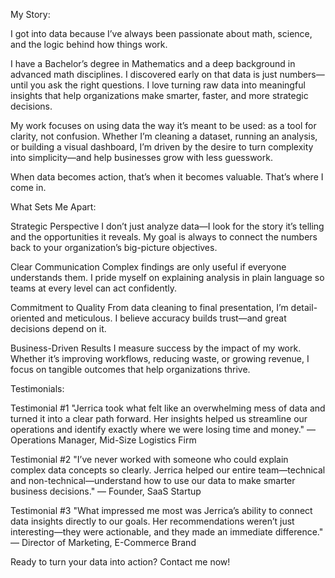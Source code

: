 My Story:

I got into data because I’ve always been passionate about math, science, and the logic behind how things work.

I have a Bachelor’s degree in Mathematics and a deep background in advanced math disciplines. I discovered early on that data is just numbers—until you ask the right questions. I love turning raw data into meaningful insights that help organizations make smarter, faster, and more strategic decisions.

My work focuses on using data the way it’s meant to be used: as a tool for clarity, not confusion. Whether I’m cleaning a dataset, running an analysis, or building a visual dashboard, I’m driven by the desire to turn complexity into simplicity—and help businesses grow with less guesswork.

When data becomes action, that’s when it becomes valuable. That’s where I come in.


What Sets Me Apart:

Strategic Perspective
I don’t just analyze data—I look for the story it’s telling and the opportunities it reveals. My goal is always to connect the numbers back to your organization’s big-picture objectives.

Clear Communication
Complex findings are only useful if everyone understands them. I pride myself on explaining analysis in plain language so teams at every level can act confidently.

Commitment to Quality
From data cleaning to final presentation, I’m detail-oriented and meticulous. I believe accuracy builds trust—and great decisions depend on it.

Business-Driven Results
I measure success by the impact of my work. Whether it’s improving workflows, reducing waste, or growing revenue, I focus on tangible outcomes that help organizations thrive.


Testimonials:

Testimonial #1
"Jerrica took what felt like an overwhelming mess of data and turned it into a clear path forward. Her insights helped us streamline our operations and identify exactly where we were losing time and money."
— Operations Manager, Mid-Size Logistics Firm

Testimonial #2
"I’ve never worked with someone who could explain complex data concepts so clearly. Jerrica helped our entire team—technical and non-technical—understand how to use our data to make smarter business decisions."
— Founder, SaaS Startup

Testimonial #3
"What impressed me most was Jerrica’s ability to connect data insights directly to our goals. Her recommendations weren’t just interesting—they were actionable, and they made an immediate difference."
— Director of Marketing, E-Commerce Brand

Ready to turn your data into action? Contact me now!
